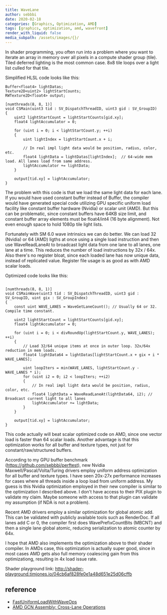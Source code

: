 ```yaml
---
title: WaveLane
author: sebbbi
date: 2020-02-18
categories: [Graphics, Optimization, AMD]
tags: [graphics, optimization, amd, wavefront]
render_with_liquid: false
media_subpath: /assets/images/{}/
---
```


In shader programming, you often run into a problem where you want to iterate an array in memory over all pixels in a compute shader
group (tile). Tiled deferred lighting is the most common case. 8x8 tile loops over a light list culled for that tile.

Simplified HLSL code looks like this:

```hlsl
Buffer<float4> lightDatas;
Texture2D<uint2> lightStartCounts;
RWTexture2D<float4> output;

[numthreads(8, 8, 1)]
void CSMain(uint3 tid : SV_DispatchThreadID, uint3 gid : SV_GroupID)
{
    uint2 lightStartCount = lightStartCounts[gid.xy];    
    float4 lightAccumulator = 0;
    
    for (uint i = 0; i < lightStartCount.y; ++i)
    {
        uint lightIndex = lightStartCount.x + i;
        
        // In real impl light data would be position, radius, color, etc.
        float4 lightData = lightDatas[lightIndex];  // 64-wide mem load. All lanes load from same address.
        lightAccumulator += lightData;
    }
    
    output[tid.xy] = lightAccumulator;
}
```

The problem with this code is that we load the same light data for each lane. If you would have used constant buffer instead of
Buffer<float4>, the compiler would have generated special code utilizing GPU specific uniform load facility like constant buffer
hardware (Nvidia) or scalar unit (AMD). But this can be problematic, since constant buffers have 64KB size limit, and constant buffer
array elements must be float4/int4 (16 byte alignment). Not even enough space to hold 1080p tile light lists.

Fortunately with SM 6.0 wave intrinsics we can do better. We can load 32 (Nvidia) or 64 (AMD) ligths at once using a single load
instruction and then use WaveReadLaneAt to broadcast light data from one lane to all lanes, one lane at a time. This reduces the number
of load instructions by 32x / 64x. Also there's no register bloat, since each loaded lane has now unique data, instead of replicated
value. Register file usage is as good as with AMD scalar loads.

Optimized code looks like this:

```hlsl

[numthreads(8, 8, 1)]
void CSMainWave(uint3 tid : SV_DispatchThreadID, uint3 gid : SV_GroupID, uint gix : SV_GroupIndex)
{
    const uint WAVE_LANES = WaveGetLaneCount(); // Usually 64 or 32. Compile time constant.
    
    uint2 lightStartCount = lightStartCounts[gid.xy];
    float4 lightAccumulator = 0;

    for (uint i = 0; i < divRoundUp(lightStartCount.y, WAVE_LANES); ++i)
    {
        // Load 32/64 unique items at once in outer loop. 32x/64x reduction in mem loads.
        float4 lightData64 = lightDatas[lightStartCount.x + gix + i * WAVE_LANES];

        uint loopIters = min(WAVE_LANES, lightStartCount.y - WAVE_LANES * i);
        for (uint i2 = 0; i2 < loopIters; ++i2)
        {
            // In real impl light data would be position, radius, color, etc.
            float4 lightData = WaveReadLaneAt(lightData64, i2); // Broadcast current light to all lanes
            lightAccumulator += lightData;
        }
    }
    
    output[tid.xy] = lightAccumulator;
}
```

This code actually will beat scalar optimized code on AMD, since one vector load is faster than 64 scalar loads. Another advantage is
that this optimization works for all buffer and texture types, not just for constant/raw/structured buffers.

According to my GPU buffer benchmark (https://github.com/sebbbi/perftest), new Nvidia Maxwell/Pascal/Volta/Turing drivers employ
uniform address optimization for all buffer and texture types. I have seen 20x-27x performance increases for cases where all threads
inside a loop load from uniform address. My guess is this Nvidia optimization employed in their new compiler is similar to the
optimization I described above. I don't have access to their PIX plugin to validate my claim. Maybe someone with access to that plugin
can validate my assumption (if NDA is not a problem).

Recent AMD drivers employ a similar optimization for global atomic add. This can be validated with publicly available tools such as
RenderDoc. If all lanes add C or 0, the compiler first does WavePrefixCountBits (MBCNT) and then a single lane global atomic, reducing
serialization to atomic counter by 64x. 

I hope that AMD also implements the optimization above to their shader compiler. In AMDs case, this optimization is actually super
good, since in most cases AMD gets also full memory coalescing gain from this optimizationg, resulting in 4x load issue rate.

Shader playground link:
http://shader-playground.timjones.io/04cb6af828fe0e1a48d651e25d06cffb

## reference

- [FastUniformLoadWithWaveOps](https://gist.github.com/sebbbi/ba4415339b535d22fb18e2d824564ec4)
- [AMD GCN Assembly: Cross-Lane Operations](https://gpuopen.com/learn/amd-gcn-assembly-cross-lane-operations/)